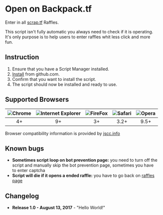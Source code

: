 # Open on Backpack.tf
Enter in all [scrap.tf](https://scrap.tf/) Raffles.

This script isn't fully automatic you always need to check if it is operating. It's only purpose is to help users to enter raffles whit less click and more fun.

## Instruction
1. Ensure that you have a Script Manager installed.
2. [Install](scraptfRafflesStealer.user.js?raw=true) from github.com.
3. Confirm that you want to install the script.
4. The script should now be installed and ready to use.

## Supported Browsers

| ![Chrome ](https://www.w3schools.com/images/compatible_chrome.gif) | ![ Internet Explorer](https://www.w3schools.com/images/compatible_edge.gif) | ![FireFox](https://www.w3schools.com/images/compatible_firefox.gif) | ![Safari](https://www.w3schools.com/images/compatible_safari.gif) | ![Opera](https://www.w3schools.com/images/compatible_opera.gif) |
|     :---:      |     :---:      |     :---:      |     :---:      |     :---:      |
| 4+ | 9+ | 3+ | 3.2+ | 9.5+ |

Browser compatibility information is provided by [jscc.info](http://jscc.info/)

## Known bugs
* **Sometimes script loop on bot prevention page:** you need to turn off the script and manually skip the bot prevention page, sometimes you have to enter captcha
* **Script will die if it opens a ended raffle:** you have to go back on [raffles page](https://scrap.tf/raffles/V1NCZ5)

## Changelog
* **Release 1.0 - August 13, 2017** - "Hello World!"
